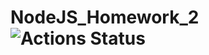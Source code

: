 # NodeJS_Homework_2 ![Actions Status](https://github.com/ArthurVardevanyan/NodeJS_Homework_2/workflows/nodeJS/badge.svg)
